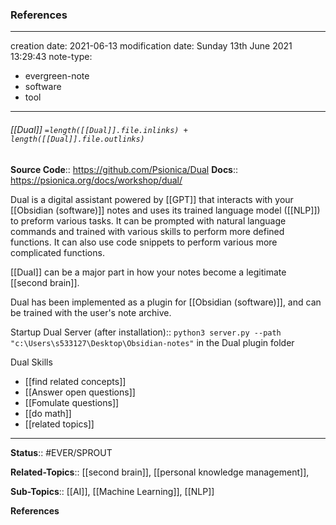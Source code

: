 ### References
---
creation date: 2021-06-13
modification date: Sunday 13th June 2021 13:29:43
note-type: 
- evergreen-note
- software
- tool
---

###### [[Dual]] `=length([[Dual]].file.inlinks) + length([[Dual]].file.outlinks)`

**Source Code**:: https://github.com/Psionica/Dual
**Docs**:: https://psionica.org/docs/workshop/dual/

Dual is a digital assistant powered by [[GPT]] that interacts with your [[Obsidian (software)]] notes and uses its trained language model ([[NLP]]) to preform various tasks. It can be prompted with natural language commands and trained with various skills to perform more defined functions. It can also use code snippets to perform various more complicated functions.

[[Dual]] can be a major part in how your notes become a legitimate [[second brain]].

Dual has been implemented as a plugin for [[Obsidian (software)]], and can be trained with the user's note archive. 

Startup Dual Server (after installation):: `python3 server.py --path "c:\Users\s533127\Desktop\Obsidian-notes"` in the Dual plugin folder

Dual Skills
- [[find related concepts]]
- [[Answer open questions]]
- [[Fomulate questions]]
- [[do math]]
- [[related topics]]

---

**Status**:: #EVER/SPROUT 

**Related-Topics**:: [[second brain]], [[personal knowledge management]],
	
**Sub-Topics**:: [[AI]], [[Machine Learning]], [[NLP]]
	
**References**